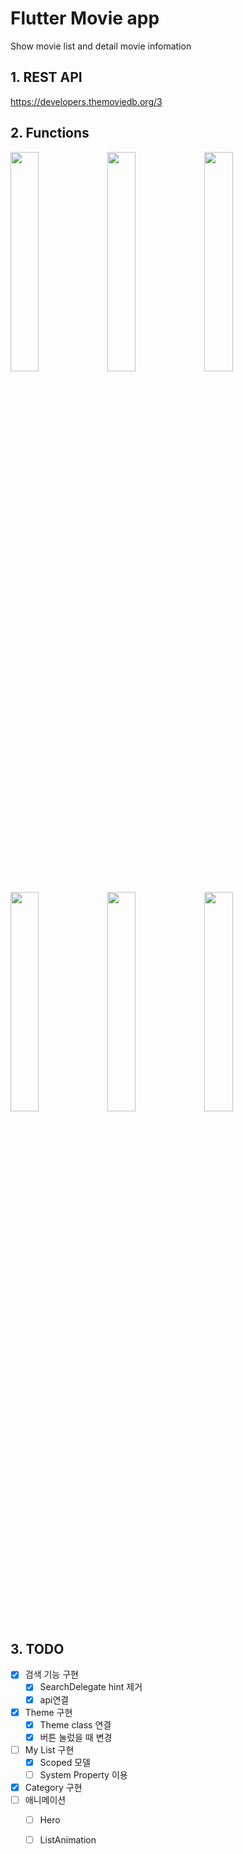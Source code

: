 # Flutter Movie app

Show movie list and detail movie infomation

## 1. REST API

https://developers.themoviedb.org/3


## 2. Functions

<img src="https://user-images.githubusercontent.com/35194820/67774702-32c59900-faa1-11e9-918c-7a9f08f1651a.gif" width="30%">   <img src="https://user-images.githubusercontent.com/35194820/67773701-7ae3bc00-fa9f-11e9-8232-82752169a3a6.png" width="30%">   <img src="https://user-images.githubusercontent.com/35194820/67773702-7b7c5280-fa9f-11e9-918e-522ebdbbd41c.png" width="30%">

<img src="https://user-images.githubusercontent.com/35194820/67773704-7b7c5280-fa9f-11e9-9e68-ca0cea474356.png" width="30%">   <img src="https://user-images.githubusercontent.com/35194820/67773705-7b7c5280-fa9f-11e9-9bec-fd6fedef95ba.png" width="30%">   <img src="https://user-images.githubusercontent.com/35194820/67773707-7b7c5280-fa9f-11e9-8311-a4ec3ec0b052.png" width="30%">

## 3. TODO

- [x] 검색 기능 구현
    - [x] SearchDelegate hint 제거
    - [x] api연결
- [x] Theme 구현
    - [x] Theme class 연결
    - [x] 버튼 눌렀을 때 변경
- [ ] My List 구현
    - [x] Scoped 모델 
    - [ ] System Property 이용
- [x] Category 구현
- [ ] 애니메이션
    - [ ] Hero
    - [ ] ListAnimation

